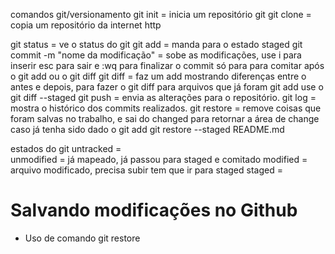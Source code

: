 comandos git/versionamento
git init     = inicia um repositório git
git clone    = copia um repositório da internet http

git status   = ve o status do git
git add      = manda para o estado staged
git commit -m "nome da modificação"   = sobe as modificações, use i para inserir esc para sair e :wq para finalizar o commit só para para comitar após o git add ou o git diff
git diff     = faz um add mostrando diferenças entre o antes e depois, para fazer o git diff para arquivos que já foram git add use o git diff --staged
git push     = envia as alterações para o repositório.
git log      = mostra o histórico dos commits realizados. 
git restore  = remove coisas que foram salvas no trabalho, e sai do changed para retornar a área de change caso já tenha sido dado o git add git restore --staged README.md

estados do git
untracked        =  
unmodified       = já mapeado, já passou para staged e comitado
modified         = arquivo modificado, precisa subir tem que ir para staged
staged           = 

# Salvando modificações no Github

* Uso de comando git restore